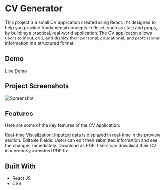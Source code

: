 # CV Generator

This project is a small CV application created using React. It's designed to help you practice fundamental concepts in React, such as state and props, by building a practical, real-world application. The CV application allows users to input, edit, and display their personal, educational, and professional information in a structured format.

## Demo

[Live Demo](https://capable-dusk-eda372.netlify.app/)

## Project Screenshots

![Screenshot](./screenshot.png)

## Features

Here are some of the key features of the CV Application:

Real-time Visualization: Inputted data is displayed in real-time in the preview section.
Editable Fields: Users can edit their submitted information and see the changes immediately.
Download as PDF: Users can download their CV in a properly formatted PDF file.

## Built With

* React JS
* CSS
